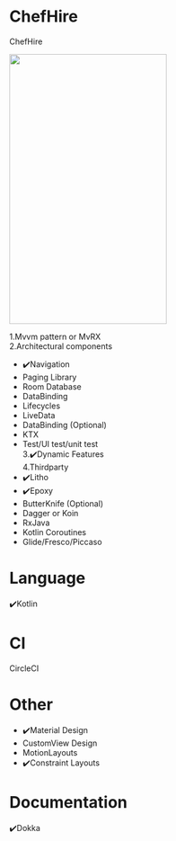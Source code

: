 # ChefHire
ChefHire

<img height="480" width="280" src="https://github.com/prasad091/ChefHire/blob/master/screenshot/chef_hire.gif?raw=true"/>

1.Mvvm pattern or MvRX              
2.Architectural components
* :heavy_check_mark:Navigation
* Paging Library
* Room Database
* DataBinding
* Lifecycles
* LiveData
* DataBinding (Optional)
* KTX
* Test/UI test/unit test   
3.:heavy_check_mark:Dynamic Features  
4.Thirdparty 
* :heavy_check_mark:Litho
* :heavy_check_mark:Epoxy
* ButterKnife (Optional)
* Dagger or Koin 
* RxJava
* Kotlin Coroutines
* Glide/Fresco/Piccaso


# Language
:heavy_check_mark:Kotlin

# CI 
CircleCI 

# Other
* :heavy_check_mark:Material Design
* CustomView Design
* MotionLayouts
* :heavy_check_mark:Constraint Layouts

# Documentation
:heavy_check_mark:Dokka

